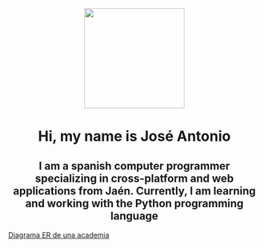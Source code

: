<div align="center">
<img src="https://cdn5.dibujos.net/dibujos/pintados/201838/computadora-la-casa-la-habitacion-11454424.jpg" width=200/>
  <h1>Hi, my name is José Antonio</h1>
  <h2>I am a spanish computer programmer specializing in cross-platform and web applications from Jaén. Currently, I am learning and working with the Python programming language</h2>
</div>

<!--
**jaestrella/jaestrella** is a ✨ _special_ ✨ repository because its `README.md` (this file) appears on your GitHub profile.

Here are some ideas to get you started:

- 🔭 I’m currently working on ...
- 🌱 I’m currently learning ...
- 👯 I’m looking to collaborate on ...
- 🤔 I’m looking for help with ...
- 💬 Ask me about ...
- 📫 How to reach me: ...
- 😄 Pronouns: ...
- ⚡ Fun fact: ...
-->
[Diagrama ER de una academia](https://github.com/jaestrella/diagramaER)
